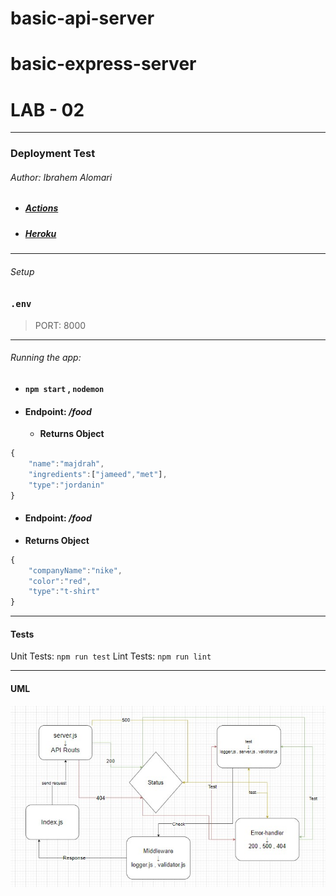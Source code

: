 # basic-api-server

# basic-express-server

# LAB - 02
---
### Deployment Test

###### Author: Ibrahem Alomari

* ##### [Actions](https://github.com/ibrahemomari/basic-api-server/actions)

* ##### [Heroku](https://ibrahem-basic-api-server.herokuapp.com/)

---
###### Setup


### `.env`
 > PORT: 8000


---

###### Running the app:

* ####  `npm start` , `nodemon`

* #### Endpoint: */food*
    * **Returns Object**

```javascript
{
    "name":"majdrah",
    "ingredients":["jameed","met"],
    "type":"jordanin"
}
```

* #### Endpoint: */food*
* **Returns Object**

```javascript
{
    "companyName":"nike",
    "color":"red",
    "type":"t-shirt"
}
```

---

#### Tests
Unit Tests: `npm run test`
Lint Tests: `npm run lint`

---

#### UML

![](digram.jpg)